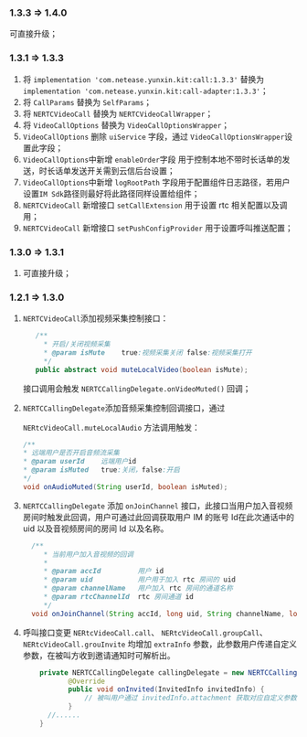 ### 1.3.3 => 1.4.0

可直接升级；

### 1.3.1 => 1.3.3

1. 将 `implementation 'com.netease.yunxin.kit:call:1.3.3'` 替换为 `implementation 'com.netease.yunxin.kit:call-adapter:1.3.3'`；
2. 将 `CallParams` 替换为 `SelfParams`；
3. 将 `NERTCVideoCall` 替换为 `NERTCVideoCallWrapper`；
4. 将 `VideoCallOptions` 替换为 `VideoCallOptionsWrapper`；
5. `VideoCallOptions` 删除 `uiService` 字段，通过 `VideoCallOptionsWrapper`设置此字段；
6. `VideoCallOptions`中新增 `enableOrder`字段 用于控制本地不带时长话单的发送，时长话单发送开关需到云信后台设置；
7. `VideoCallOptions`中新增 `logRootPath` 字段用于配置组件日志路径，若用户设置`IM Sdk`路径则最好将此路径同样设置给组件；
8. `NERTCVideoCall` 新增接口 `setCallExtension` 用于设置 rtc 相关配置以及调用；
9. `NERTCVideoCall` 新增接口 `setPushConfigProvider` 用于设置呼叫推送配置；

### 1.3.0 => 1.3.1

1. 可直接升级；

### 1.2.1 => 1.3.0

1. `NERTCVideoCall`添加视频采集控制接口：

   ```java
      /**
      	* 开启/关闭视频采集
      	* @param isMute    true:视频采集关闭 false:视频采集打开
      	*/
      public abstract void muteLocalVideo(boolean isMute);
   ```

   接口调用会触发 `NERTCCallingDelegate.onVideoMuted()` 回调；

2. `NERTCCallingDelegate`添加音频采集控制回调接口，通过 

   `NERtcVideoCall.muteLocalAudio` 方法调用触发：

      ```java
   /**
   	* 远端用户是否开启音频流采集
   	* @param userId    远端用户id
   	* @param isMuted   true:关闭，false:开启
   	*/
   void onAudioMuted(String userId, boolean isMuted);
      ```

3. `NERTCCallingDelegate` 添加 `onJoinChannel` 接口，此接口当用户加入音视频房间时触发此回调，用户可通过此回调获取用户 IM 的账号 Id在此次通话中的 uid 以及音视频房间的房间 Id 以及名称。

   ```java
     /**
     	* 当前用户加入音视频的回调
     	*
     	* @param accId         用户 id
     	* @param uid           用户用于加入 rtc 房间的 uid
     	* @param channelName   用户加入 rtc 房间的通道名称
     	* @param rtcChannelId  rtc 房间通道 id
     	*/
     void onJoinChannel(String accId, long uid, String channelName, long rtcChannelId);
   ```

4. 呼叫接口变更  `NERtcVideoCall.call`、 `NERtcVideoCall.groupCall`、 `NERtcVideoCall.grouInvite` 均增加 `extraInfo` 参数，此参数用户传递自定义参数，在被叫方收到邀请通知时可解析出。

   ```java
       private NERTCCallingDelegate callingDelegate = new NERTCCallingDelegate() {
              @Override
              public void onInvited(InvitedInfo invitedInfo) {
                  // 被叫用户通过 invitedInfo.attachment 获取对应自定义参数；
              }
         //......
       }
   ```

